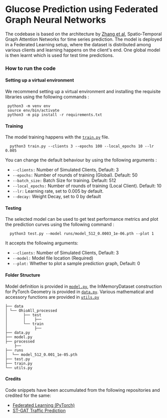 # Glucose Prediction using Federated Graph Neural Networks 

The codebase is based on the architecture by [Zhang et al](https://ieeexplore.ieee.org/document/8903252), Spatio-Temporal Graph Attention Networks for time series prediction. The model is deployed in a Federated Learning setup, where the dataset is distributed among various clients and learning happens on the client's end. One global model is then learnt which is used for test time predictions. 

### How to run the code
#### Setting up a virtual environment

We recommend setting up a virtual environment and installing the requisite libraries using the following commands :
 
 ```
  python3 -m venv env
  source env/bin/activate
  python3 -m pip install -r requirements.txt
  ```

#### Training
The model training happens with the [<code>train.py</code>](train.py) file. 

```
  python3 train.py --clients 3 --epochs 100 --local_epochs 10 --lr 0.005 
  ```

You can change the default behaviour by using the following arguments :

* ```--clients:```        Number of Simulated Clients, Default: 3
* ```--epochs:```         Number of rounds of training (Global). Default: 50
* ```--batch_size:```     Batch Size for training. Default: 512
* ```--local_epochs:```   Number of rounds of training (Local Client). Default: 10
* ```--lr:```             Learning rate, set to 0.005 by default.
* ```--decay:```          Weight Decay, set to 0 by default

#### Testing
The selected model can be used to get test performance metrics and plot the prediction curves using the following command :
```
  python3 test.py --model runs/model_512_0.0003_1e-06.pth --plot 1
  ```
It accepts the following arguments: 
* ```--clients:```        Number of Simulated Clients, Default: 3
* ```--model:```       Model file location (Required)
* ```--plot:```        Whether to plot a sample prediction graph, Default: 0

#### Folder Structure
Model definition is provided in [<code>model.py</code>](model.py), the InMemoryDataset construction for PyTorch Geometry is provided in [<code>data.py</code>](data.py). Various mathematical and accessory functions are provided in [<code>utils.py</code>](utils.py)

```
├── data
│ └── OhioAll_processed
│       ├── test
│       │    ├── 
│       └── train
│            ├── 
├── data.py
├── model.py
├── processed
    ├── 
├── runs
│  └── model_512_0.001_1e-05.pth
├── test.py
├── train.py
└── utils.py
```

#### Credits
Code snippets have been accumulated from the following repositories and credited for the same:
* [Federated Learning (PyTorch)](https://github.com/AshwinRJ/Federated-Learning-PyTorch/tree/master)
* [ST-GAT Traffic Prediction](https://github.com/jswang/stgat_traffic_prediction/tree/main)


